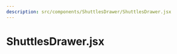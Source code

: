 ```yaml
---
description: src/components/ShuttlesDrawer/ShuttlesDrawer.jsx
---
```


# ShuttlesDrawer.jsx

## 





